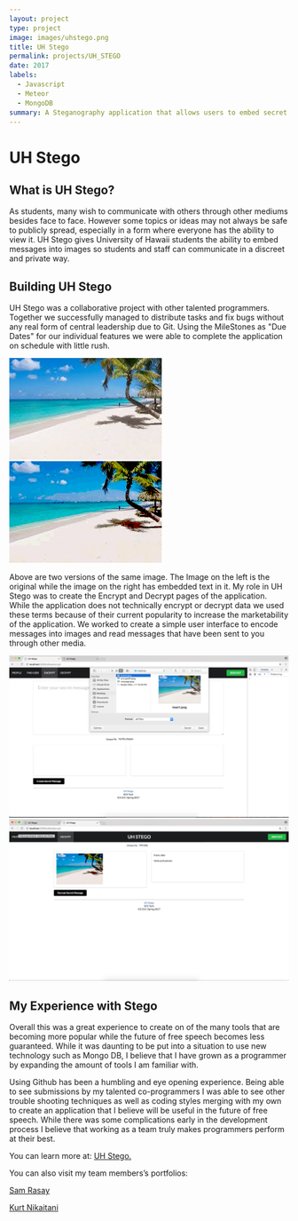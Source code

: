 ```yaml
---
layout: project
type: project
image: images/uhstego.png
title: UH Stego 
permalink: projects/UH_STEGO
date: 2017
labels:
  - Javascript
  - Meteor
  - MongoDB
summary: A Steganography application that allows users to embed secret messages into photos
---
```


# UH Stego

## What is UH Stego?

As students, many wish to communicate with others through other mediums besides face to face. However some topics or ideas may not always be safe to publicly spread, especially in a form where everyone has the ability to view it. UH Stego gives University of Hawaii students the ability to embed messages into images so students and staff can communicate in a discreet and private way.

## Building UH Stego

UH Stego was a collaborative project with other talented programmers. Together we successfully managed to distribute tasks and fix bugs without any real form of central leadership due to Git. Using the MileStones as "Due Dates" for our individual features we were able to complete the application on schedule with little rush.


<img class="ui medium right floated rounded image" src="../images/beach.jpeg">
<img class="ui medium right floated rounded image" src="../images/HiddenMessage.jpeg">


Above are two versions of the same image. The Image on the left is the original while the image on the right has embedded text in it. My role in UH Stego was to create the Encrypt and Decrypt pages of the application. While the application does not technically encrypt or decrypt data we used these terms because of their current popularity to increase the marketability of the application. We worked to create a simple user interface to encode messages into images and read messages that have been sent to you through other media.

<div class="ui grid">
  <div class="two wide column">
  <img class="ui medium image" src="../images/encoding.png">
  </div>
  <div class="twp wide column">
  <img class="ui medium image" src="../images/decoded.png">
  </div>
</div>

## My Experience with Stego

Overall this was a great experience to create on of the many tools that are becoming more popular while the future of free speech becomes less guaranteed. While it was daunting to be put into a situation to use new technology such as Mongo DB, I believe that I have grown as a programmer by expanding the amount of tools I am familiar with.

Using Github has been a humbling and eye opening experience. Being able to see submissions by my talented co-programmers I was able to see other trouble shooting techniques as well as coding styles merging with my own to create an application that I believe will be useful in the future of free speech. While there was some complications early in the development process I believe that working as a team truly makes programmers perform at their best.

You can learn more at: [UH Stego.](https://scktech.github.io/)

You can also visit my team members’s portfolios:

[Sam Rasay](https://samrasay.github.io/)

[Kurt Nikaitani](https://kknikk.github.io/)
